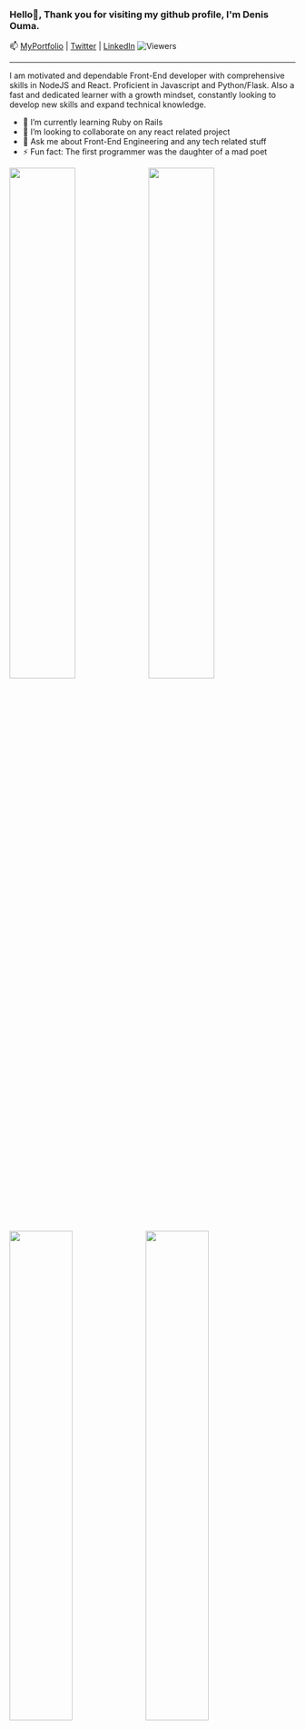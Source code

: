### Hello👋, Thank you for visiting my github profile, I'm Denis Ouma. 
📫 [MyPortfolio](https://denisouma.github.io/myportfolio/)  | [Twitter](https://twitter.com/Noddyboi1) | [LinkedIn](https://www.linkedin.com/in/denisouma/)
![Viewers](https://gpvc.arturio.dev/DenisOuma)
<hr />
I am motivated and dependable Front-End developer with comprehensive skills in
NodeJS and React. Proficient in Javascript and Python/Flask. Also a fast and
dedicated learner with a growth mindset, constantly looking to develop new
skills and expand technical knowledge.

- 🌱 I’m currently learning Ruby on Rails
- 👯 I’m looking to collaborate on any react related project
- 💬 Ask me about Front-End Engineering and any tech related stuff
- ⚡ Fun fact: The first programmer was the daughter of a mad poet

<img align = "left" width = "48%" src = "http://github-readme-streak-stats.herokuapp.com/?user=DenisOuma&theme=radical"/>
<img align = "rigt" width = "48%" src = "https://github-readme-stats.vercel.app/api?username=DenisOuma&show_icons=true&theme=radical"/>


<img align = "left" width = "47%" src = "https://github-readme-stats.vercel.app/api/top-langs/?username=DenisOuma&layout=compact"/>
<img align = "left" width = "47%" src = "https://www.codewars.com/users/DenisOuma/badges/large"/>


